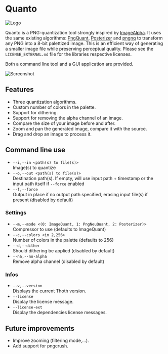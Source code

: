 # Quanto

![Logo](resources/icon_small.png)

Quanto is a PNG-quantization tool strongly inspired by [ImageAlpha](https://pngmini.com).
It uses the same existing algorithms: [PngQuant](https://pngquant.org/lib/), [Posterizer](https://github.com/kornelski/mediancut-posterizer) and [pngnq](http://pngnq.sourceforge.net) to transform any PNG into a 8-bit palettized image. This is an efficient way of generating a smaller image file while preserving perceptual quality. Please see the `LICENSE_EXTERNAL.md` file for the libraries respective licenses.

Both a command line tool and a GUI application are provided.

![Screenshot](resources/screen.png)

## Features

* Three quantization algorithms.
* Custom number of colors in the palette.
* Support for dithering.
* Support for removing the alpha channel of an image.
* Compare the size of your image before and after.
* Zoom and pan the generated image, compare it with the source.
* Drag and drop an image to process it.

## Command line use

- `--i,--in <path(s) to file(s)>`  
    Image(s) to quantize
- `--o,--out <path(s) to file(s)>`  
    Destination path(s). If empty, will use input path + timestamp or the input path itself if `--force` enabled
- `--f,--force`  
    Output in place if no output path specified, erasing input file(s) if present (disabled by default)

### Settings
- `--m,--mode <(0: ImageQuant, 1: PngNeuQuant, 2: Posterizer)>`  
    Compressor to use (defaults to ImageQuant)
- `--c,--colors <in 2,256>`  
    Number of colors in the palette (defaults to 256)
- `--d,--dither`  
    Should dithering be applied (disabled by default)
- `--na,--no-alpha`  
    Remove alpha channel (disabled by default)

### Infos

- `--v,--version`  
    Displays the current Thoth version.
- `--license`  
    Display the license message.
- `--license-ext`  
    Display the dependencies license messages.

## Future improvements

* Improve zooming (filtering mode,...).
* Add support for pngcrush.





